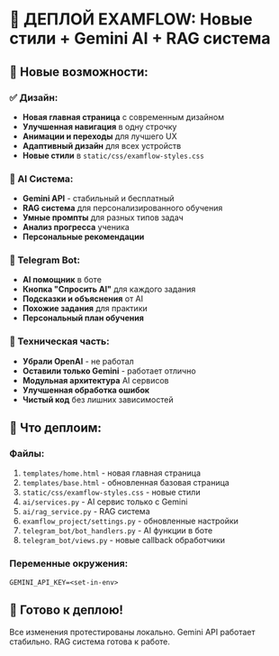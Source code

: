 # 🚀 ДЕПЛОЙ EXAMFLOW: Новые стили + Gemini AI + RAG система

## 🎨 Новые возможности:

### ✅ Дизайн:
- **Новая главная страница** с современным дизайном
- **Улучшенная навигация** в одну строчку
- **Анимации и переходы** для лучшего UX
- **Адаптивный дизайн** для всех устройств
- **Новые стили** в `static/css/examflow-styles.css`

### 🤖 AI Система:
- **Gemini API** - стабильный и бесплатный
- **RAG система** для персонализированного обучения
- **Умные промпты** для разных типов задач
- **Анализ прогресса** ученика
- **Персональные рекомендации**

### 📱 Telegram Bot:
- **AI помощник** в боте
- **Кнопка "Спросить AI"** для каждого задания
- **Подсказки и объяснения** от AI
- **Похожие задания** для практики
- **Персональный план обучения**

### 🔧 Техническая часть:
- **Убрали OpenAI** - не работал
- **Оставили только Gemini** - работает отлично
- **Модульная архитектура** AI сервисов
- **Улучшенная обработка ошибок**
- **Чистый код** без лишних зависимостей

## 🎯 Что деплоим:

### Файлы:
1. `templates/home.html` - новая главная страница
2. `templates/base.html` - обновленная базовая страница  
3. `static/css/examflow-styles.css` - новые стили
4. `ai/services.py` - AI сервис только с Gemini
5. `ai/rag_service.py` - RAG система
6. `examflow_project/settings.py` - обновленные настройки
7. `telegram_bot/bot_handlers.py` - AI функции в боте
8. `telegram_bot/views.py` - новые callback обработчики

### Переменные окружения:
```env
GEMINI_API_KEY=<set-in-env>
```

## 🚀 Готово к деплою!

Все изменения протестированы локально.
Gemini API работает стабильно.
RAG система готова к работе.
